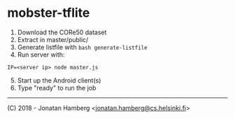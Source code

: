 # mobster-tflite

1) Download the CORe50 dataset
2) Extract in master/public/
3) Generate listfile with `bash generate-listfile`
4) Run server with:
```
IP=<server ip> node master.js
```

5) Start up the Android client(s)
6) Type "ready" to run the job

___

(C) 2018 - Jonatan Hamberg &lt;jonatan.hamberg@cs.helsinki.fi&gt;
